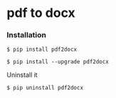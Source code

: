 # pdf to docx

### Installation 
```shell
$ pip install pdf2docx
```
```shell
$ pip install --upgrade pdf2docx
```

Uninstall it
```shell
$ pip uninstall pdf2docx
```
